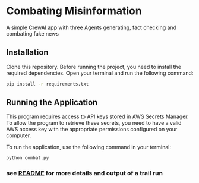 # Combating Misinformation

A simple [CrewAI app](https://github.com/joaomdmoura/crewAI) with three Agents generating, fact checking and combating fake news

## Installation

Clone this repository.
Before running the project, you need to install the required dependencies. Open your terminal and run the following command:

```bash
pip install -r requirements.txt
```

## Running the Application

This program requires access to API keys stored in AWS Secrets Manager. To allow the program to retrieve these secrets, you need to have a valid AWS access key with the appropriate permissions configured on your computer. 

To run the application, use the following command in your terminal:

```bash
python combat.py
```

### see [README](README.pdf) for more details and output of a trail run

